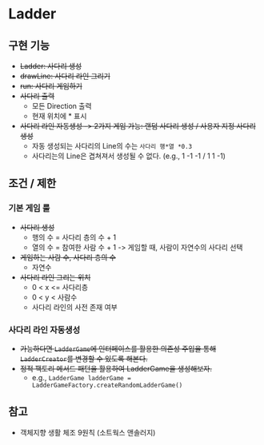 # Ladder
## 구현 기능

- ~~Ladder: 사다리 생성~~
- ~~drawLine: 사다리 라인 그리기~~
- ~~run: 사다리 게임하기~~
- ~~사다리 출력~~
  - 모든 Direction 출력
  - 현재 위치에 * 표시
- ~~사다리 라인 자동생성 -> 2가지 게임 가능: 랜덤 사다리 생성 / 사용자 지정 사다리 생성~~
  - 자동 생성되는 사다리의 Line의 수는 `사다리 행*열 *0.3`
  - 사다리는의 Line은 겹쳐져서 생성될 수 없다. (e.g., 1 -1 -1 / 1 1 -1)

## 조건 / 제한
### 기본 게임 룰
- ~~사다리 생성~~
  - 행의 수 = 사다리 층의 수 + 1
  - 열의 수 = 참여한 사람 수 + 1 -> 게임할 때, 사람이 자연수의 사다리 선택
- ~~게임하는 사람 수, 사다리 층의 수~~
  - 자연수
- ~~사다리 라인 그리는 위치~~
  - 0 < x <= 사다리층
  - 0 < y < 사람수
  - 사다리 라인의 사전 존재 여부

### 사다리 라인 자동생성
- ~~가능하다면 `LadderGame`에 인터페이스를 활용한 의존성 주입을 통해 `LadderCreator`를 변경할 수 있도록 해본다.~~
- ~~정적 팩토리 메서드 패턴을 활용하여 LadderGame을 생성해보자.~~
  - e.g., `LadderGame ladderGame = LadderGameFactory.createRandomLadderGame()`

## 참고
- 객체지향 생활 체조 9원칙 (소트웍스 앤솔러지)